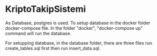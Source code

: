 # KriptoTakipSistemi

As Database, postgres is used.
To setup database in the docker folder docker-compose file.
In the folder "docker", "docker-compose up" command will run the database.

For setupping database, 
in the database folder, 
there are three files run create_tables.sql first then run insert_data.sql.
